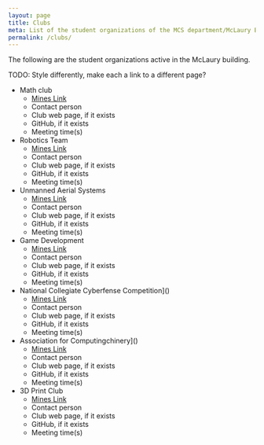 ```yaml
---
layout: page
title: Clubs
meta: List of the student organizations of the MCS department/McLaury Building.
permalink: /clubs/
---
```


The following are the student organizations active in the McLaury building.

TODO: Style differently, make each a link to a different page?

* Math club
  - [Mines Link]()
  - Contact person
  - Club web page, if it exists
  - GitHub, if it exists
  - Meeting time(s)
* Robotics Team
  - [Mines Link]()
  - Contact person
  - Club web page, if it exists
  - GitHub, if it exists
  - Meeting time(s)
* Unmanned Aerial Systems
  - [Mines Link]()
  - Contact person
  - Club web page, if it exists
  - GitHub, if it exists
  - Meeting time(s)
* Game Development
  - [Mines Link]()
  - Contact person
  - Club web page, if it exists
  - GitHub, if it exists
  - Meeting time(s)
* National Collegiate Cyberfense Competition]()
  - [Mines Link]()
  - Contact person
  - Club web page, if it exists
  - GitHub, if it exists
  - Meeting time(s)
* Association for Computingchinery]()
  - [Mines Link]()
  - Contact person
  - Club web page, if it exists
  - GitHub, if it exists
  - Meeting time(s)
* 3D Print Club
  - [Mines Link]()
  - Contact person
  - Club web page, if it exists
  - GitHub, if it exists
  - Meeting time(s)
